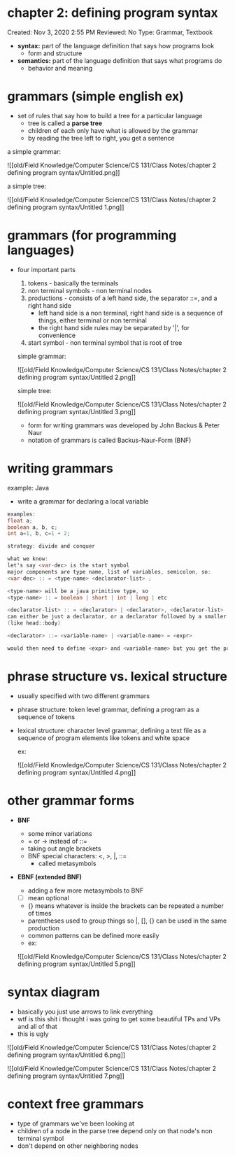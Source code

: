 # chapter 2: defining program syntax

Created: Nov 3, 2020 2:55 PM
Reviewed: No
Type: Grammar, Textbook

- **syntax:** part of the language definition that says how programs look
    - form and structure
- **semantics:** part of the language definition that says what programs do
    - behavior and meaning

# grammars (simple english ex)

- set of rules that say how to build a tree for a particular language
    - tree is called a **parse tree**
    - children of each only have what is allowed by the grammar
    - by reading the tree left to right, you get a sentence

a simple grammar: 

![[old/Field Knowledge/Computer Science/CS 131/Class Notes/chapter 2 defining program syntax/Untitled.png]]

a simple tree: 

![[old/Field Knowledge/Computer Science/CS 131/Class Notes/chapter 2 defining program syntax/Untitled 1.png]]

# grammars (for programming languages)

- four important parts
    1. tokens - basically the terminals
    2. non terminal symbols - non terminal nodes
    3. productions - consists of a left hand side, the separator ::=, and a right hand side
        - left hand side is a non terminal, right hand side is a sequence of things, either terminal or non terminal
        - the right hand side rules may be separated by '|', for convenience
    4. start symbol - non terminal symbol that is root of tree

    simple grammar:

    ![[old/Field Knowledge/Computer Science/CS 131/Class Notes/chapter 2 defining program syntax/Untitled 2.png]]

    simple tree: 

    ![[old/Field Knowledge/Computer Science/CS 131/Class Notes/chapter 2 defining program syntax/Untitled 3.png]]

    - form for writing grammars was developed by John Backus & Peter Naur
    - notation of grammars is called Backus-Naur-Form (BNF)

# writing grammars

example: Java

- write a grammar for declaring a local variable

```java
examples: 
float a;
boolean a, b, c;
int a=1, b, c=1 + 2;

strategy: divide and conquer

what we know: 
let's say <var-dec> is the start symbol
major components are type name, list of variables, semicolon, so: 
<var-dec> :: = <type-name> <declarator-list> ;

<type-name> will be a java primitive type, so 
<type-name> :: = boolean | short | int | long | etc

<declarator-list> :: = <declarator> | <declarator>, <declarator-list> 
can either be just a declarator, or a declarator followed by a smaller list 
(like head::body)

<declarator> ::= <variable-name> | <variable-name> = <expr>

would then need to define <expr> and <variable-name> but you get the premise

```

# phrase structure vs. lexical structure

- usually specified with two different grammars
- phrase structure: token level grammar, defining a program as a sequence of tokens
- lexical structure: character level grammar, defining a text file as a sequence of program elements like tokens and white space

    ex: 

    ![[old/Field Knowledge/Computer Science/CS 131/Class Notes/chapter 2 defining program syntax/Untitled 4.png]]

# other grammar forms

- **BNF**
    - some minor variations
    - = or → instead of ::=
    - taking out angle brackets
    - BNF special characters: <, >, |, ::=
        - called metasymbols
- **EBNF (extended BNF)**
    - adding a few more metasymbols to BNF
    - [ ] mean optional
    - {} means whatever is inside the brackets can be repeated a number of times
    - parentheses used to group things so |, [], {} can be used in the same production
    - common patterns can be defined more easily
    - ex:

    ![[old/Field Knowledge/Computer Science/CS 131/Class Notes/chapter 2 defining program syntax/Untitled 5.png]]

# syntax diagram

- basically you just use arrows to link everything
- wtf is this shit i thought i was going to get some beautiful TPs and VPs and all of that
- this is ugly

![[old/Field Knowledge/Computer Science/CS 131/Class Notes/chapter 2 defining program syntax/Untitled 6.png]]

![[old/Field Knowledge/Computer Science/CS 131/Class Notes/chapter 2 defining program syntax/Untitled 7.png]]

# context free grammars

- type of grammars we've been looking at
- children of a node in the parse tree depend only on that node's non terminal symbol
- don't depend on other neighboring nodes